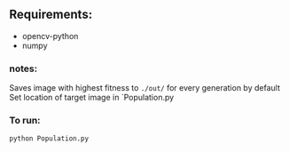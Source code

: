 ## Requirements:
 - opencv-python
 - numpy 

### notes:
Saves image with highest fitness to `./out/` for every generation by default
Set location of target image in `Population.py

### To run:
```python Population.py```
